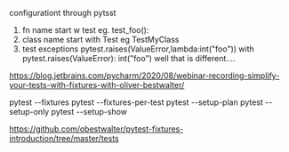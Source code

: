 configurationt through pytsst

1) fn name start w test eg. test_foo():
2) class name start with Test eg TestMyClass
3) test exceptions pytest.raises(ValueError,lambda:int("foo"))
   with pytest.raises(ValueError):
    int("foo")
well that is different....

https://blog.jetbrains.com/pycharm/2020/08/webinar-recording-simplify-your-tests-with-fixtures-with-oliver-bestwalter/

pytest --fixtures
pytest --fixtures-per-test
pytest --setup-plan
pytest --setup-only
pytest --setup-show

https://github.com/obestwalter/pytest-fixtures-introduction/tree/master/tests
